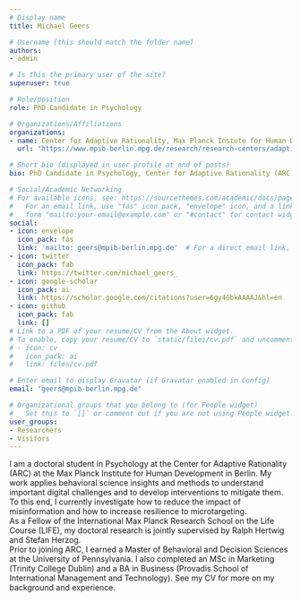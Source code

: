 ```yaml
---
# Display name
title: Michael Geers

# Username (this should match the folder name)
authors:
- admin

# Is this the primary user of the site?
superuser: true

# Role/position
role: PhD Candidate in Psychology

# Organizations/Affiliations
organizations:
- name: Center for Adaptive Rationality, Max Planck Instute for Human Development
  url: "https://www.mpib-berlin.mpg.de/research/research-centers/adaptive-rationality"

# Short bio (displayed in user profile at end of posts)
bio: PhD Candidate in Psychology, Center for Adaptive Rationality (ARC) at the Max Planck Institute for Human Development

# Social/Academic Networking
# For available icons, see: https://sourcethemes.com/academic/docs/page-builder/#icons
#   For an email link, use "fas" icon pack, "envelope" icon, and a link in the
#   form "mailto:your-email@example.com" or "#contact" for contact widget.
social:
- icon: envelope
  icon_pack: fas
  link: 'mailto: geers@mpib-berlin.mpg.de'  # For a direct email link, use "mailto:test@example.org".
- icon: twitter
  icon_pack: fab
  link: https://twitter.com/michael_geers_
- icon: google-scholar
  icon_pack: ai
  link: https://scholar.google.com/citations?user=6gy4GbkAAAAJ&hl=en
- icon: github
  icon_pack: fab
  link: []
# Link to a PDF of your resume/CV from the About widget.
# To enable, copy your resume/CV to `static/files/cv.pdf` and uncomment the lines below.
# - icon: cv
#   icon_pack: ai
#   link: files/cv.pdf

# Enter email to display Gravatar (if Gravatar enabled in Config)
email: "geers@mpib-berlin.mpg.de"

# Organizational groups that you belong to (for People widget)
#   Set this to `[]` or comment out if you are not using People widget.
user_groups:
- Researchers
- Visitors
---
```


I am a doctoral student in Psychology at the Center for Adaptive Rationality (ARC) at the Max Planck Institute for Human Development in Berlin. My work applies behavioral science insights and methods to understand important digital challenges and to develop interventions to mitigate them. To this end, I currently investigate how to reduce the impact of misinformation and how to increase resilience to microtargeting. <br />
As a Fellow of the International Max Planck Research School on the Life Course (LIFE), my doctoral research is jointly supervised by Ralph Hertwig and Stefan Herzog. <br />
Prior to joining ARC, I earned a Master of Behavioral and Decision Sciences at the University of Pennsylvania. I also completed an MSc in Marketing (Trinity College Dublin) and a BA in Business (Provadis School of International Management and Technology). See my CV for more on my background and experience.
